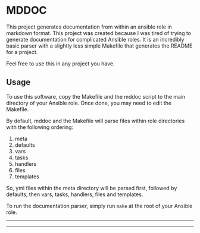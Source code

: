 
MDDOC
=====

This project generates documentation from within an ansible role in markdown format. This project was created because I was tired of trying to generate documentation for complicated Ansible roles. It is an incredibly basic parser with a slightly less simple Makefile that generates the README for a project.

Feel free to use this in any project you have.

Usage
-----

To use this software, copy the Makefile and the mddoc script to the main directory of your Ansible role. Once done, you may need to edit the Makefile.

By default, mddoc and the Makefile will parse files within role directories with the following ordering:

1. meta
1. defaults
1. vars
1. tasks
1. handlers
1. files
1. templates

So, yml files within the meta directory will be parsed first, followed by defaults, then vars, tasks, handlers, files and templates.


To run the documentation parser, simply run ```make``` at the root of your Ansible role.

---
---
